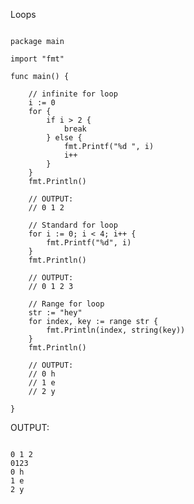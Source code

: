Loops
<pre><code>
package main

import "fmt"

func main() {

	// infinite for loop
	i := 0
	for {
		if i > 2 {
			break
		} else {
			fmt.Printf("%d ", i)
			i++
		}
	}
	fmt.Println()

	// OUTPUT:
	// 0 1 2

	// Standard for loop
	for i := 0; i < 4; i++ {
		fmt.Printf("%d", i)
	}
	fmt.Println()

	// OUTPUT:
	// 0 1 2 3

	// Range for loop
	str := "hey"
	for index, key := range str {
		fmt.Println(index, string(key))
	}
	fmt.Println()

	// OUTPUT:
	// 0 h
	// 1 e
	// 2 y

}
</code></pre>

OUTPUT:
<pre><code>
0 1 2
0123
0 h
1 e
2 y
</code></pre>
